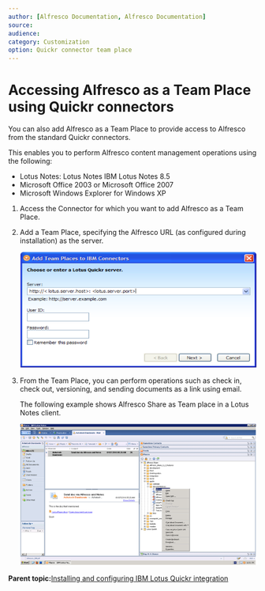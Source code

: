 ```yaml
---
author: [Alfresco Documentation, Alfresco Documentation]
source: 
audience: 
category: Customization
option: Quickr connector team place
---
```


# Accessing Alfresco as a Team Place using Quickr connectors

You can also add Alfresco as a Team Place to provide access to Alfresco from the standard Quickr connectors.

This enables you to perform Alfresco content management operations using the following:

-   Lotus Notes: Lotus Notes IBM Lotus Notes 8.5
-   Microsoft Office 2003 or Microsoft Office 2007
-   Microsoft Windows Explorer for Windows XP

1.  Access the Connector for which you want to add Alfresco as a Team Place.

2.  Add a Team Place, specifying the Alfresco URL \(as configured during installation\) as the server.

    ![](../images/quickr-teamplaces-add.png)

3.  From the Team Place, you can perform operations such as check in, check out, versioning, and sending documents as a link using email.

    The following example shows Alfresco Share as Team place in a Lotus Notes client.

    ![](../images/quickr-lotusnotes-example.png)


**Parent topic:**[Installing and configuring IBM Lotus Quickr integration](../concepts/quickr-intro.md)

